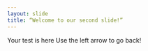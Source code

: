 ```yaml
---
layout: slide
title: “Welcome to our second slide!”
---
```

Your test is here
Use the left arrow to go back!
